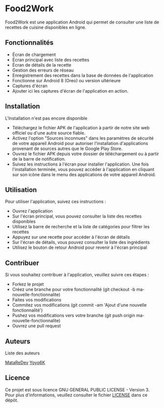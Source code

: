# Food2Work
Food2Work est une application Android qui permet de consulter une liste de recettes de cuisine disponibles en ligne.

## Fonctionnalités
- Écran de chargement
- Écran principal avec liste des recettes
- Écran de détails de la recette
- Gestion des erreurs de réseau
- Enregistrement des recettes dans la base de données de l'application
- Fonctionne sur Android 8 (Oreo) ou version ultérieure
- Captures d'écran
- Ajouter ici les captures d'écran de l'application en action.

## Installation
L'Installation n'est pas encore disponible

- Téléchargez le fichier APK de l'application à partir de notre site web officiel ou d'une autre source fiable.
- Activez l'option "Sources inconnues" dans les paramètres de sécurité de votre appareil Android pour autoriser l'installation d'applications provenant de sources autres que le Google Play Store.
- Ouvrez le fichier APK depuis votre dossier de téléchargement ou à partir de la barre de notification.
- Suivez les instructions à l'écran pour installer l'application.
Une fois l'installation terminée, vous pouvez accéder à l'application en cliquant sur son icône dans le menu des applications de votre appareil Android.


## Utilisation
Pour utiliser l'application, suivez ces instructions :

- Ouvrez l'application
- Sur l'écran principal, vous pouvez consulter la liste des recettes disponibles
- Utilisez la barre de recherche et la liste de catégories pour filtrer les recettes
- Appuyez sur une recette pour accéder à l'écran de détails
- Sur l'écran de détails, vous pouvez consulter la liste des ingrédients
- Utilisez le bouton de retour Android pour revenir à l'écran principal

## Contribuer
Si vous souhaitez contribuer à l'application, veuillez suivre ces étapes :

- Forkez le projet
- Créez une branche pour votre fonctionnalité (git checkout -b ma-nouvelle-fonctionnalite)
- Faites vos modifications
- Commitez vos modifications (git commit -am 'Ajout d'une nouvelle fonctionnalité')
- Pushez vos modifications vers votre branche (git push origin ma-nouvelle-fonctionnalite)
- Ouvrez une pull request

## Auteurs
Liste des auteurs

[MataReDev](https://github.com/MataReDev)
[Yoyo6K](https://github.com/Yoyo6K)


## Licence
Ce projet est sous licence GNU GENERAL PUBLIC LICENSE - Version 3. Pour plus d'informations, veuillez consulter le fichier [LICENSE](https://github.com/MataReDev/Food2Work/blob/master/license.md) dans ce dépôt.
